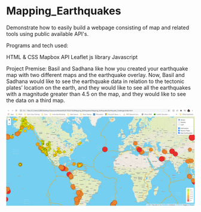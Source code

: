 # Mapping_Earthquakes

Demonstrate how to easily build a webpage consisting of map and related tools using public available API's.

Programs and tech used:

HTML & CSS
Mapbox API
Leaflet js library
Javascript

Project Premise:
Basil and Sadhana like how you created your earthquake map with two different maps and the earthquake overlay. Now, Basil and Sadhana would like to see the earthquake data in relation to the tectonic plates’ location on the earth, and they would like to see all the earthquakes with a magnitude greater than 4.5 on the map, and they would like to see the data on a third map.

![2017](https://github.com/basecipher/Mapping_Earthquakes/blob/main/Earthquake_Challenge/image/finalized%20map.png)

